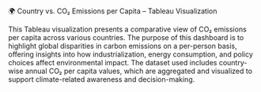 🌍 Country vs. CO₂ Emissions per Capita – Tableau Visualization

This Tableau visualization presents a comparative view of CO₂ emissions per capita across various countries. The purpose of this dashboard is to highlight global disparities in carbon emissions on a per-person basis, offering insights into how industrialization, energy consumption, and policy choices affect environmental impact. The dataset used includes country-wise annual CO₂ per capita values, which are aggregated and visualized to support climate-related awareness and decision-making.
